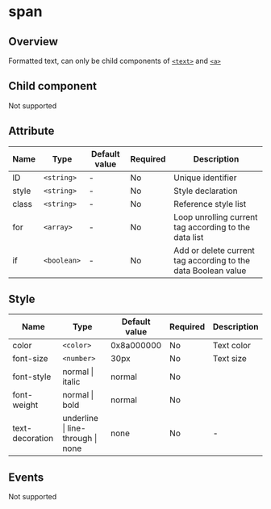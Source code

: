 # span

## Overview

Formatted text, can only be child components of [`<text>`](text.md) and [`<a>`](a.md)

## Child component

Not supported

## Attribute

| Name  | Type        | Default value | Required | Description                              |
| ----- | ----------- | ------------- | -------- | ---------------------------------------- |
| ID    | `<string>`  | -             | No       | Unique identifier                        |
| style | `<string>`  | -             | No       | Style declaration                        |
| class | `<string>`  | -             | No       | Reference style list                     |
| for   | `<array>`   | -             | No       | Loop unrolling current tag according to the data list |
| if    | `<boolean>` | -             | No       | Add or delete current tag according to the data Boolean value |

## Style

| Name            | Type                              | Default value | Required | Description |
| --------------- | --------------------------------- | ------------- | -------- | ----------- |
| color           | `<color>`                         | 0x8a000000    | No       | Text color  |
| font-size       | `<number>`                        | 30px          | No       | Text size   |
| font-style      | normal &#124; italic                  | normal        | No       |             |
| font-weight     | normal &#124; bold                    | normal        | No       |             |
| text-decoration | underline &#124; line-through &#124; none | none          | No       | -             |

## Events

Not supported
